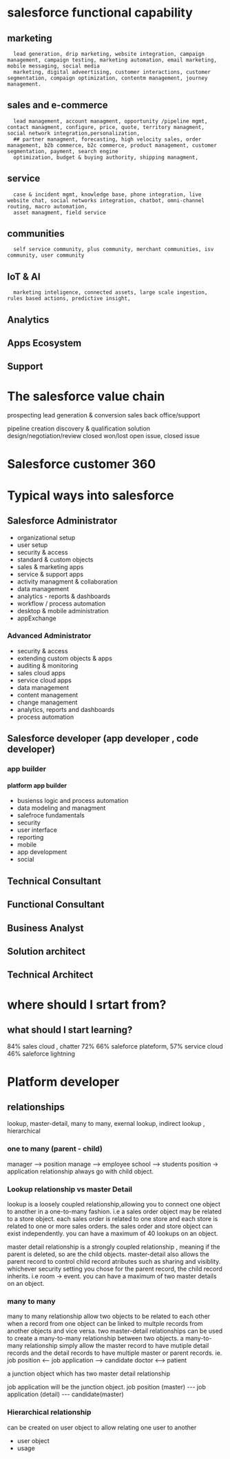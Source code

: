 # salesforce functional capability
   ## marketing
      lead generation, drip marketing, website integration, campaign management, campaign testing, marketing automation, email marketing, mobile messaging, social media
      marketing, digital adveertising, customer interactions, customer segmentation, compaign optimization, contentm management, journey management.
   ## sales and e-commerce
      lead management, account managment, opportunity /pipeline mgmt, contact managment, configure, price, quote, territory managment, social network integration,personalization,
      ## partner managment, forecasting, high velocity sales, order management, b2b commerce, b2c commerce, product management, customer segmentation, payment, search engine 
      optimization, budget & buying authority, shipping managment,
   ## service
      case & incident mgmt, knowledge base, phone integration, live website chat, social networks integration, chatbot, omni-channel routing, macro automation,
      asset managment, field service 
   ## communities
      self service community, plus community, merchant communities, isv community, user community
   ## IoT & AI
      marketing inteligence, connected assets, large scale ingestion, rules based actions, predictive insight, 
   ## Analytics
   ## Apps Ecosystem
   ## Support

# The salesforce value chain
  prospecting            lead generation & conversion        sales                                                     back office/support


  pipeline creation      discovery & qualification           solution design/negotiation/review closed won/lost        open issue, closed issue

# Salesforce customer 360

# Typical ways into salesforce
## Salesforce Administrator
   * organizational setup
   * user setup
   * security & access
   * standard & custom objects
   * sales & marketing apps
   * service & support apps
   * activity managment & collaboration
   * data management
   * analytics - reports & dashboards
   * workflow / process automation
   * desktop & mobile administration
   * appExchange
### Advanced Administrator
* security & access
* extending custom objects & apps
* auditing & monitoring
* sales cloud apps
* service cloud apps
* data management
* content management
* change management
* analytics, reports and dashboards
* process automation
## Salesforce developer (app developer , code developer)
### app builder
#### platform app builder
* busienss logic and process automation
* data modeling and managment
* salefroce fundamentals
* security
* user interface
* reporting
* mobile
* app development
* social
## Technical Consultant
## Functional Consultant
## Business Analyst 
## Solution architect
## Technical Architect

# where should I srtart from?
## what should I start learning? 
84% sales cloud , chatter 72%  66% saleforce plateform, 57% service cloud 46% saleforce lightning

# Platform developer
## relationships

lookup, master-detail, many to many, exernal lookup, indirect lookup , hierarchical

### one to many  (parent - child)
manager --> position 
manage --> employee
school --> students
position -> application
relationship always go with child object.

### Lookup relationship vs master Detail
lookup is a loosely coupled relationship,allowing you to connect one object to another in a one-to-many fashion.
i.e a sales order object may be related to a store object. each sales order is related to one store and each store is related to one or more sales orders.
the sales order and store object can exist independently.
you can have a maximum of 40 lookups on an object.

master detail relationship is a strongly coupled relationship , meaning if the parent is deleted, so are the child objects.
master-detail also allows the parent record to control child record atributes such as sharing and visiblity. whichever security setting you chose
for the parent record, the child record inherits.
i.e room -> event. 
you can have a maximum of two master details on an object.

### many to many
many to many relationship allow two objects to be related to each other when a record from one object can be linked to multple records from another objects
and vice versa.
two master-detail relationships can be used to create a many-to-many relationship between two objects. a many-to-many relationship simply allow the master
record to have mutiple detail records and the detail records to have multiple master or parent records. 
ie. job position <-- job application --> candidate
doctor <--> patient

a junction object which has two master detail relationship

job application will be the junction object. job position (master) --- job application (detail) --- candidate(master)

### Hierarchical relationship
can be created on user object to allow relating one user to another 
- user object
- usage








   

